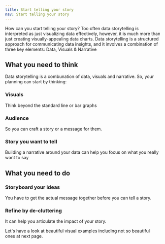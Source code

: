 ```yaml
---
title: Start telling your story
nav: Start telling your story
---
```


How can you start telling your story? Too often data storytelling is interpreted as just visualizing data effectively, however, it is much more than just creating visually-appealing data charts. Data storytelling is a structured approach for communicating data insights, and it involves a combination of three key elements: Data, Visuals & Narrative


## What you need to think

Data storytelling is a combunation of data, visuals and narrative. So, your planning can start by thinking:

### Visuals
Think beyond the standard line or bar graphs
### Audience
So you can craft a story or a message for them.
### Story you want to tell
Building a narrative around your data can help you focus on what you really want to say

## What you need to do
### Storyboard your ideas
You have to get the actual message together before you can tell a story.  

### Refine by de-cluttering
It can help you articulate the impact of your story.


Let's have a look at beautiful visual examples including not so beautiful ones at next page.
